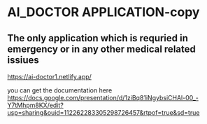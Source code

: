 # AI_DOCTOR APPLICATION-copy

## The only application which is requried in emergency or in any other medical related issiues


https://ai-doctor1.netlify.app/


you can get the documentation here
https://docs.google.com/presentation/d/1ziBq81iNgybsiCHAl-00_-Y7tMhpm8KX/edit?usp=sharing&ouid=112262283305298726457&rtpof=true&sd=true
 
 
